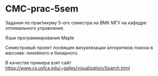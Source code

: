 # CMC-prac-5sem
Задания по практикуму 5-ого семестра на ВМК МГУ на кафедре оптимального управления.

Язык программирования Maple

Семестровый проект посвящен визуализации алгоритмов поиска в массиве: линейного и бинарного.

В качестве примера взят сайт https://www.cs.usfca.edu/~galles/visualization/Search.html
